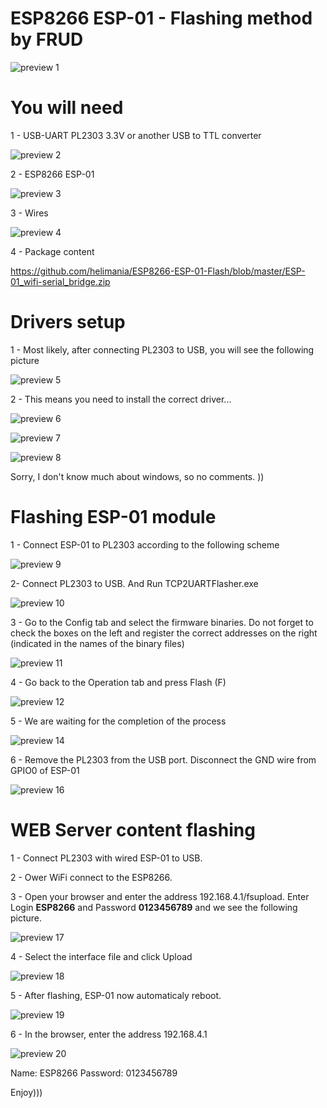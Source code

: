 # ESP8266 ESP-01 - Flashing method by FRUD

![preview 1](https://github.com/helimania/ESP8266-ESP-01-Flash/blob/master/images/01.jpg)

# You will need

1 - USB-UART PL2303 3.3V or another USB to TTL converter

![preview 2](https://github.com/helimania/ESP8266-ESP-01-Flash/blob/master/images/02.jpg)

2 - ESP8266 ESP-01

![preview 3](https://github.com/helimania/ESP8266-ESP-01-Flash/blob/master/images/03.jpg)

3 - Wires

![preview 4](https://github.com/helimania/ESP8266-ESP-01-Flash/blob/master/images/04.jpg)

4 - Package content

https://github.com/helimania/ESP8266-ESP-01-Flash/blob/master/ESP-01_wifi-serial_bridge.zip

# Drivers setup

1 - Most likely, after connecting PL2303 to USB, you will see the following picture

![preview 5](https://github.com/helimania/ESP8266-ESP-01-Flash/blob/master/images/05.jpg)

2 - This means you need to install the correct driver...

![preview 6](https://github.com/helimania/ESP8266-ESP-01-Flash/blob/master/images/06.jpg)

![preview 7](https://github.com/helimania/ESP8266-ESP-01-Flash/blob/master/images/07.jpg)

![preview 8](https://github.com/helimania/ESP8266-ESP-01-Flash/blob/master/images/08.jpg)

Sorry, I don't know much about windows, so no comments. ))

# Flashing ESP-01 module

1 - Connect ESP-01 to PL2303 according to the following scheme

![preview 9](https://github.com/helimania/ESP8266-ESP-01-Flash/blob/master/images/09.jpg)

2- Connect PL2303 to USB. And Run TCP2UARTFlasher.exe

![preview 10](https://github.com/helimania/ESP8266-ESP-01-Flash/blob/master/images/10.jpg)


3 - Go to the Config tab and select the firmware binaries. Do not forget to check the boxes on the left and register the correct addresses on the right (indicated in the names of the binary files)

![preview 11](https://github.com/helimania/ESP8266-ESP-01-Flash/blob/master/images/11.jpg)


4 - Go back to the Operation tab and press Flash (F)

![preview 12](https://github.com/helimania/ESP8266-ESP-01-Flash/blob/master/images/12.jpg)


5 - We are waiting for the completion of the process

![preview 14](https://github.com/helimania/ESP8266-ESP-01-Flash/blob/master/images/14.jpg)

6 - Remove the PL2303 from the USB port. Disconnect the GND wire from GPIO0 of ESP-01

![preview 16](https://github.com/helimania/ESP8266-ESP-01-Flash/blob/master/images/16.jpg)

# WEB Server content flashing

1 - Connect PL2303 with wired ESP-01 to USB.

2 - Ower WiFi connect to the ESP8266.

3 - Open your browser and enter the address 192.168.4.1/fsupload. Enter Login <b>ESP8266</b> and Password <b>0123456789</b> and we see the following picture.

![preview 17](https://github.com/helimania/ESP8266-ESP-01-Flash/blob/master/images/17.jpg)

4 - Select the interface file and click Upload

![preview 18](https://github.com/helimania/ESP8266-ESP-01-Flash/blob/master/images/18.jpg)

5 - After flashing, ESP-01 now automaticaly reboot.

![preview 19](https://github.com/helimania/ESP8266-ESP-01-Flash/blob/master/images/19.jpg)

6 - In the browser, enter the address 192.168.4.1

![preview 20](https://github.com/helimania/ESP8266-ESP-01-Flash/blob/master/images/20.jpg)

Name: ESP8266 Password: 0123456789

Enjoy)))

